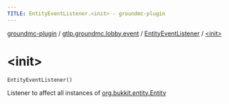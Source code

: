```yaml
---
TITLE: EntityEventListener.<init> - groundmc-plugin
---
```


[groundmc-plugin](../../index.html) / [gtlp.groundmc.lobby.event](../index.html) / [EntityEventListener](index.html) / [&lt;init&gt;](.)

# &lt;init&gt;

`EntityEventListener()`

Listener to affect all instances of [org.bukkit.entity.Entity](https://hub.spigotmc.org/javadocs/spigot/org/bukkit/entity/Entity.html)

